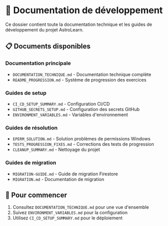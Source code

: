 # 📖 Documentation de développement

Ce dossier contient toute la documentation technique et les guides de développement du projet AstroLearn.

## 📋 Documents disponibles

### Documentation principale

- `DOCUMENTATION_TECHNIQUE.md` - Documentation technique complète
- `README_PROGRESSION.md` - Système de progression des exercices

### Guides de setup

- `CI_CD_SETUP_SUMMARY.md` - Configuration CI/CD
- `GITHUB_SECRETS_SETUP.md` - Configuration des secrets GitHub
- `ENVIRONMENT_VARIABLES.md` - Variables d'environnement

### Guides de résolution

- `EPERM_SOLUTION.md` - Solution problèmes de permissions Windows
- `TESTS_PROGRESSION_FIXES.md` - Corrections des tests de progression
- `CLEANUP_SUMMARY.md` - Nettoyage du projet

### Guides de migration

- `MIGRATION-GUIDE.md` - Guide de migration Firestore
- `MIGRATION.md` - Documentation de migration

## 🚀 Pour commencer

1. Consultez `DOCUMENTATION_TECHNIQUE.md` pour une vue d'ensemble
2. Suivez `ENVIRONMENT_VARIABLES.md` pour la configuration
3. Utilisez `CI_CD_SETUP_SUMMARY.md` pour le déploiement
